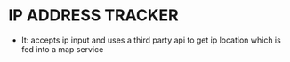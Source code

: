# IP ADDRESS TRACKER

* It:
 accepts ip input
  and uses a third party api to get ip location
   which is fed into a map service